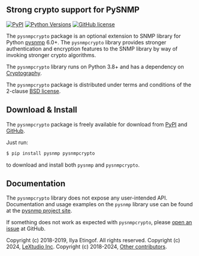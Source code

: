
Strong crypto support for PySNMP
--------------------------------
[![PyPI](https://img.shields.io/pypi/v/pysnmpcrypto.svg)](https://pypi.org/project/pysnmpcrypto)
[![Python Versions](https://img.shields.io/pypi/pyversions/pysnmpcrypto.svg)](https://pypi.org/project/pysnmpcrypto/)
[![GitHub license](https://img.shields.io/badge/license-BSD-blue.svg)](https://raw.githubusercontent.com/lextudio/pysnmpcrypto/master/LICENSE.rst)

The `pysnmpcrypto` package is an optional extension to SNMP library for
Python [pysnmp](http://snmplabs.com/pysnmp/) 6.0+. The `pysnmpcrypto` library
provides stronger authentication and encryption features to the SNMP library
by way of invoking stronger crypto algorithms.

The `pysnmpcrypto` library runs on Python 3.8+ and has a dependency
on [Cryptography](https://github.com/pyca/cryptography).

The `pysnmpcrypto` package is distributed under terms and conditions of the
2-clause [BSD license](http://snmplabs.com/pysnmpcrypto/license.html).

Download & Install
------------------

The `pysnmpcrypto` package is freely available for download from
[PyPI](https://pypi.org/project/pysnmpcrypto)
and [GitHub](https://github.com/lextudio/pysnmpcrypto).

Just run:

```bash
$ pip install pysnmp pysnmpcrypto
```

to download and install both `pysnmp` and `pysnmpcrypto`.

Documentation
-------------

The `pysnmpcrypto` library does not expose any user-intended API. Documentation
and usage examples on the `pysnmp` library use can be found at the
[pysnmp project site](https://www.pysnmp.com/pysnmp/).

If something does not work as expected with `pysnmpcrypto`, please
[open an issue](https://github.com/lextudio/pysnmp/issues) at GitHub.

Copyright (c) 2018-2019, Ilya Etingof. All rights reserved.
Copyright (c) 2024, [LeXtudio Inc](mailto:support@lextudio.com).
Copyright (c) 2018-2024, [Other contributors](https://github.com/lextudio/pysnmpcrypto/AUTHORS.txt).
